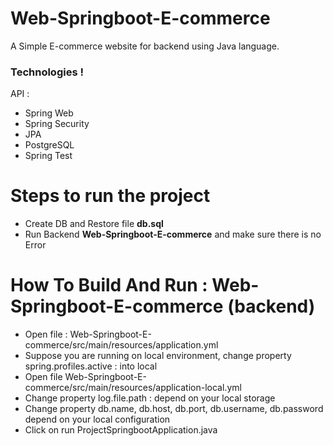 # Web-Springboot-E-commerce
A Simple E-commerce website for backend using Java language.

### Technologies !
API :
  - Spring Web
  - Spring Security
  - JPA
  - PostgreSQL
  - Spring Test
  
# Steps to run the project 
  - Create DB and Restore file **db.sql**
  - Run Backend **Web-Springboot-E-commerce** and make sure there is no Error
  
# How To Build And Run : Web-Springboot-E-commerce (backend)
  - Open file : Web-Springboot-E-commerce/src/main/resources/application.yml
  - Suppose you are running on local environment, change property spring.profiles.active : into local
  - Open file Web-Springboot-E-commerce/src/main/resources/application-local.yml
  - Change property log.file.path : depend on your local storage
  - Change property db.name, db.host, db.port, db.username, db.password depend on your local configuration
  - Click on run ProjectSpringbootApplication.java
